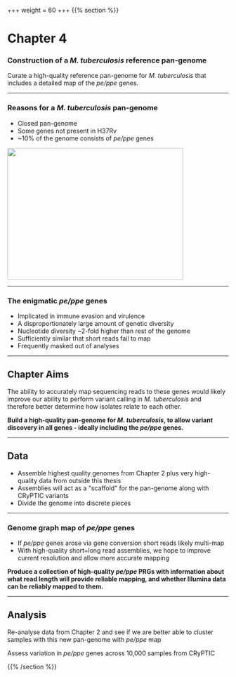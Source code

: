 +++
weight = 60
+++
{{% section %}}

# Chapter 4

### Construction of a *M. tuberculosis* reference pan-genome

Curate a high-quality reference pan-genome for *M. tuberculosis* that includes a detailed map of the *pe/ppe* genes.

---

### Reasons for a *M. tuberculosis* pan-genome

-   Closed pan-genome
-   Some genes not present in H37Rv
-   ~10% of the genome consists of *pe/ppe* genes

<img src="images/pangenome.jpg"  height="300" width="400" style="border: none;">

---

### The enigmatic *pe/ppe* genes

-   Implicated in immune evasion and virulence
-   A disproportionately large amount of genetic diversity
-   Nucleotide diversity ~2-fold higher than rest of the genome
-   Sufficiently similar that short reads fail to map
-   Frequently masked out of analyses

---

## Chapter Aims

The ability to accurately map sequencing reads to these genes would likely improve our ability to perform variant calling in *M. tuberculosis* and therefore better determine how isolates relate to each other.

**Build a high-quality pan-genome for _M. tuberculosis_, to allow variant discovery in all genes - ideally including the _pe/ppe_ genes.**

---

## Data

-   Assemble highest quality genomes from Chapter 2 plus very high-quality data from outside this thesis
-   Assemblies will act as a "scaffold" for the pan-genome along with CRyPTIC variants
-   Divide the genome into discrete pieces

---

### Genome graph map of *pe/ppe* genes

-   If *pe/ppe* genes arose via gene conversion short reads likely multi-map
-   With high-quality short+long read assemblies, we hope to improve current resolution and allow more accurate mapping

**Produce a collection of high-quality _pe/ppe_ PRGs with information about what read length will provide reliable mapping, and whether Illumina data can be reliably mapped to them.**

---

## Analysis

Re-analyse data from Chapter 2 and see if we are better able to cluster samples with this new pan-genome with *pe/ppe* map

Assess variation in *pe/ppe* genes across 10,000 samples from CRyPTIC

{{% /section %}}
